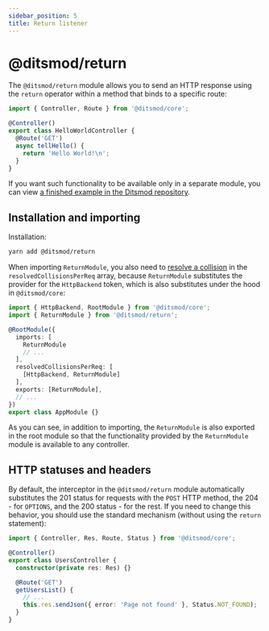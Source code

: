 ```yaml
---
sidebar_position: 5
title: Return listener
---
```


# @ditsmod/return

The `@ditsmod/return` module allows you to send an HTTP response using the `return` operator within a method that binds to a specific route:

```ts
import { Controller, Route } from '@ditsmod/core';

@Controller()
export class HelloWorldController {
  @Route('GET')
  async tellHello() {
    return 'Hello World!\n';
  }
}
```

If you want such functionality to be available only in a separate module, you can view [a finished example in the Ditsmod repository][1].

## Installation and importing

Installation:

```bash
yarn add @ditsmod/return
```

When importing `ReturnModule`, you also need to [resolve a collision][2] in the `resolvedCollisionsPerReq` array, because `ReturnModule` substitutes the provider for the `HttpBackend` token, which is also substitutes under the hood in `@ditsmod/core`:

```ts
import { HttpBackend, RootModule } from '@ditsmod/core';
import { ReturnModule } from '@ditsmod/return';

@RootModule({
  imports: [
    ReturnModule
    // ...
  ],
  resolvedCollisionsPerReq: [
    [HttpBackend, ReturnModule]
  ],
  exports: [ReturnModule],
  // ...
})
export class AppModule {}
```

As you can see, in addition to importing, the `ReturnModule` is also exported in the root module so that the functionality provided by the `ReturnModule` module is available to any controller.

## HTTP statuses and headers

By default, the interceptor in the `@ditsmod/return` module automatically substitutes the 201 status for requests with the `POST` HTTP method, the 204 - for `OPTIONS`, and the 200 status - for the rest. If you need to change this behavior, you should use the standard mechanism (without using the `return` statement):

```ts
import { Controller, Res, Route, Status } from '@ditsmod/core';

@Controller()
export class UsersController {
  constructor(private res: Res) {}

  @Route('GET')
  getUsersList() {
    // ...
    this.res.sendJson({ error: 'Page not found' }, Status.NOT_FOUND);
  }
}
```




[1]: https://github.com/ditsmod/ditsmod/tree/main/examples/18-return
[2]: /00-components-of-ditsmod-app/06-providers-collisions.md
